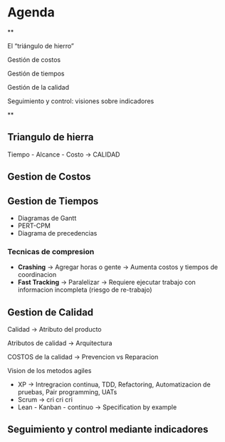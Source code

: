 
# Agenda

**

El “triángulo de hierro”

Gestión de costos

Gestión de tiempos

Gestión de la calidad

Seguimiento y control: visiones sobre indicadores

**

## Triangulo de hierra

Tiempo - Alcance - Costo -> CALIDAD 
## Gestion de Costos 

## Gestion de Tiempos 

- Diagramas de Gantt
- PERT-CPM
- Diagrama de precedencias 
### Tecnicas de compresion

- __Crashing__  -> Agregar horas o gente -> Aumenta costos y tiempos de coordinacion 
- __Fast Tracking__ -> Paralelizar -> Requiere ejecutar trabajo con informacion incompleta (riesgo de re-trabajo)

## Gestion de Calidad

Calidad -> Atributo del producto

Atributos de calidad -> Arquitectura 

COSTOS de la calidad -> Prevencion vs Reparacion 

Vision de los metodos agiles 

- XP  -> Intregracion continua, TDD, Refactoring, Automatizacion de pruebas, Pair programming, UATs
- Scrum -> cri cri cri
- Lean - Kanban - continuo -> Specification by example


## Seguimiento y control mediante indicadores 